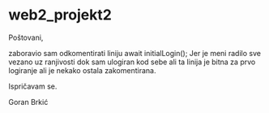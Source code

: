 # web2_projekt2

Poštovani,

zaboravio sam odkomentirati liniju await initialLogin();
Jer je meni radilo sve vezano uz ranjivosti dok sam ulogiran kod sebe ali ta linija je bitna za prvo logiranje ali je nekako ostala zakomentirana.

Ispričavam se.

Goran Brkić
